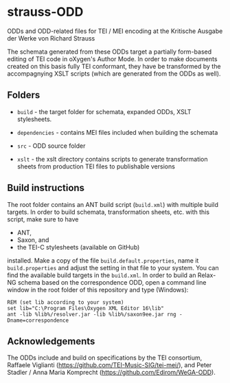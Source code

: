 strauss-ODD
===========

ODDs and ODD-related files for TEI / MEI encoding at the Kritische Ausgabe der Werke von Richard Strauss

The schemata generated from these ODDs target a partially form-based editing of TEI code in oXygen's Author Mode. 
In order to make documents created on this basis fully TEI conformant, they have be transformed 
by the accompagnying XSLT scripts (which are generated from the ODDs as well). 
 
Folders
-----

- `build` - the target folder for schemata, expanded ODDs, XSLT stylesheets.

- `dependencies` - contains MEI files included when building the schemata

- `src` - ODD source folder 

- `xslt` - the xslt directory contains scripts to generate transformation sheets from production TEI files to publishable versions 

Build instructions
------------------

The root folder contains an ANT build script (`build.xml`) with multiple build targets. In order to build schemata, 
transformation sheets, etc. with this script, make sure to have 

- ANT, 
- Saxon, and
- the TEI-C stylesheets (available on GitHub)

installed. Make a copy of the file `build.default.properties`, name it `build.properties` 
and adjust the setting in that file to your system. You can find the available build targets in the `build.xml`. 
In order to build an Relax-NG schema based on the correspondence ODD, open a command line window in the root folder of
this repository and type (Windows):

```
REM (set lib according to your system)
set lib="C:\Program Files\Oxygen XML Editor 16\lib"
ant -lib %lib%/resolver.jar -lib %lib%/saxon9ee.jar rng -Dname=correspondence
```


Acknowledgements
----------------

The ODDs include and build on specifications by the TEI consortium, Raffaele Viglianti (https://github.com/TEI-Music-SIG/tei-mei/), and 
Peter Stadler / Anna Maria Komprecht (https://github.com/Edirom/WeGA-ODD).
